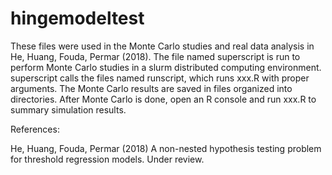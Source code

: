 # hingemodeltest

These files were used in the Monte Carlo studies and real data analysis in He, Huang, Fouda, Permar (2018). The file named superscript is run to perform Monte Carlo studies in a slurm distributed computing environment. superscript calls the files named runscript, which runs xxx.R with proper arguments. The Monte Carlo results are saved in files organized into directories. After Monte Carlo is done, open an R console and run xxx.R to summary simulation results.

References:

He, Huang, Fouda, Permar (2018) A non-nested hypothesis testing problem for threshold regression models. Under review.
